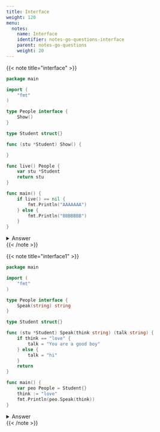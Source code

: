 ```yaml
---
title: Interface
weight: 120
menu:
  notes:
    name: Interface
    identifier: notes-go-questions-interface
    parent: notes-go-questions
    weight: 20
---
```


{{< note title="interface" >}}

```go
package main

import (
	"fmt"
)

type People interface {
	Show()
}

type Student struct{}

func (stu *Student) Show() {

}

func live() People {
	var stu *Student
	return stu
}

func main() {
	if live() == nil {
		fmt.Println("AAAAAAA")
	} else {
		fmt.Println("BBBBBBB")
	}
}
```

<details>
<summary>Answer</summary>
<pre>
<code class="language-shell">BBBBBBB
</code></pre></details>
{{< /note >}}



{{< note title="interface1" >}}

```go
package main

import (
	"fmt"
)

type People interface {
	Speak(string) string
}

type Student struct{}

func (stu *Student) Speak(think string) (talk string) {
	if think == "love" {
		talk = "You are a good boy"
	} else {
		talk = "hi"
	}
	return
}

func main() {
	var peo People = Student{}
	think := "love"
	fmt.Println(peo.Speak(think))
}
```

<details>
<summary>Answer</summary>
<pre>
<code class="language-shell">compilation error
cannot use Student{} (value of type Student) as People value in variable declaration: Student does not implement People (method Speak has pointer receiver)
</code></pre></details>
{{< /note >}}
